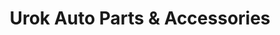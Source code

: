 ---
title: "Urok Auto Parts & Accessories"
url: /gerona/urok-auto-parts-and-accessories/
shop: car parts
---